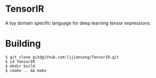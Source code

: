 # TensorIR

A toy domain specific language for deep learning tensor expressions.

# Building

```
$ git clone git@github.com:lijiansong/TensorIR.git
$ cd TensorIR
$ mkdir build
$ cmake .. && make
```
